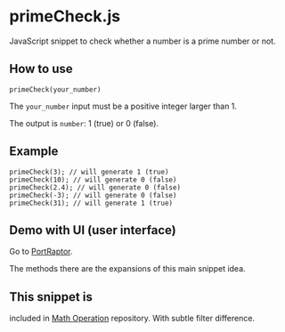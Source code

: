 # primeCheck.js
JavaScript snippet to check whether a number is a prime number or not.

## How to use
```
primeCheck(your_number)
```
The `your_number` input must be a positive integer larger than 1.

The output is `number`: 1 (true) or 0 (false).

## Example

```
primeCheck(3); // will generate 1 (true)
primeCheck(10); // will generate 0 (false)
primeCheck(2.4); // will generate 0 (false)
primeCheck(-3); // will generate 0 (false)
primeCheck(31); // will generate 1 (true)
```

## Demo with UI (user interface)
Go to <a href="http://portraptor.johanpaul.net/2014/04/prime-number-checker.html" target="_blank" title="new window">PortRaptor</a>.

The methods there are the expansions of this main snippet idea.

## This snippet is
included in <a href="https://github.com/monkeyraptor/math_operation" target="_blank" title="new window">Math Operation</a> repository. With subtle filter difference.
